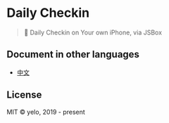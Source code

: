 # Daily Checkin
> :calendar: Daily Checkin on Your own iPhone, via JSBox

## Document in other languages
- [中文](./readme.md)

## License
MIT &copy; yelo, 2019 - present
